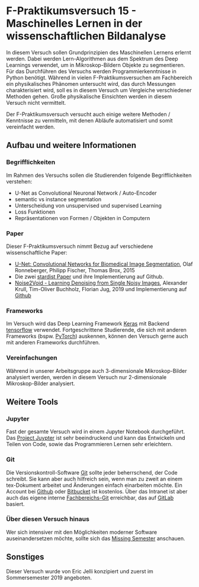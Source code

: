 # F-Praktikumsversuch 15 - Maschinelles Lernen in der wissenschaftlichen Bildanalyse
In diesem Versuch sollen Grundprinzipien des Maschinellen Lernens erlernt werden. Dabei werden Lern-Algorithmen aus dem Spektrum des Deep Learnings verwendet, um in Mikroskop-Bildern Objekte zu segmentieren. Für das Durchführen des Versuchs werden Programmierkenntnisse in Python benötigt. Während in vielen F-Praktikumsversuchen am Fachbereich ein physikalisches Phänomen untersucht wird, das durch Messungen charakterisiert wird, soll es in diesem Versuch um Vergleiche verschiedener Methoden gehen. Große physikalische Einsichten werden in diesem Versuch nicht vermittelt.

Der F-Praktikumsversuch versucht auch einige weitere Methoden / Kenntnisse zu vermitteln, mit denen Abläufe automatisiert und somit vereinfacht werden.

## Aufbau und weitere Informationen
### Begrifflichkeiten
Im Rahmen des Versuchs sollen die Studierenden folgende Begrifflichkeiten verstehen:
- U-Net as Convolutional Neuronal Network / Auto-Encoder
- semantic vs instance segmentation
- Unterscheidung von unsupervised und supervised Learning
- Loss Funktionen
- Repräsentationen von Formen / Objekten in Computern

### Paper
Dieser F-Praktikumsversuch nimmt Bezug auf verschiedene wissenschaftliche Paper:
- [U-Net: Convolutional Networks for Biomedical Image Segmentation](https://arxiv.org/abs/1505.04597), Olaf Ronneberger, Philipp Fischer, Thomas Brox, 2015
- Die zwei [stardist Paper](https://github.com/mpicbg-csbd/stardist) und ihre Implementierung auf Github.
- [Noise2Void - Learning Denoising from Single Noisy Images](https://arxiv.org/abs/1811.10980), Alexander Krull, Tim-Oliver Buchholz, Florian Jug, 2019 und Implementierung auf [Github](https://github.com/juglab/n2v)

### Frameworks
Im Versuch wird das Deep Learning Framework [Keras](https://keras.io/) mit Backend [tensorflow](https://www.tensorflow.org/) verwendet. Fortgeschrittene Studierende, die sich mit anderen Frameworks (bspw. [PyTorch](https://pytorch.org/)) auskennen, können den Versuch gerne auch mit anderen Frameworks durchführen.

### Vereinfachungen
Während in unserer Arbeitsgruppe auch 3-dimensionale Mikroskop-Bilder analysiert werden, werden in diesem Versuch nur 2-dimensionale Mikroskop-Bilder analysiert.

## Weitere Tools
### Jupyter
Fast der gesamte Versuch wird in einem Jupyter Notebook durchgeführt. Das [Project Juypter](https://jupyter.org/) ist sehr beeindruckend und kann das Entwickeln und Teilen von Code, sowie das Programmieren Lernen sehr erleichtern.
### Git
Die Versionskontroll-Software [Git](https://git-scm.com/) sollte jeder beherrschend, der Code schreibt. Sie kann aber auch hilfreich sein, wenn man zu zweit an einem tex-Dokument arbeitet und Änderungen einfach einarbeiten möchte. Ein Account bei [Github](https://github.com/) oder [Bitbucket](https://bitbucket.org/product/) ist kostenlos. Über das Intranet ist aber auch das eigene interne [Fachbereichs-Git](https://git.physik.uni-marburg.de/) erreichbar, das auf [GitLab](https://about.gitlab.com/) basiert.
### Über diesen Versuch hinaus
Wer sich intensiver mit den Möglichkeiten moderner Software auseinandersetzen möchte, sollte sich das [Missing Semester](https://git-scm.com/) anschauen.

## Sonstiges
Dieser Versuch wurde von Eric Jelli konzipiert und zuerst im Sommersemester 2019 angeboten.
